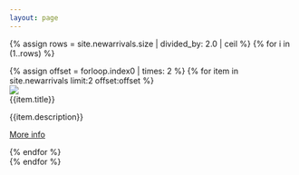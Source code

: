 ```yaml
---
layout: page
---
```


{% assign rows = site.newarrivals.size | divided_by: 2.0 | ceil %}
{% for i in (1..rows) %}
  <div class="row">
  {% assign offset = forloop.index0 | times: 2 %}
  {% for item in site.newarrivals limit:2 offset:offset %}
    <div class="col s12 m6">
      <div class="card">
        <div class="card-image">
          <img src="{{item.image}}">
        </div>
        <div class="card-content">
          <span class="card-title grey-text text-darken-4">{{item.title}}</span>
          <p>{{item.description}}</p>
        </div>
        <div class="card-action">
          <p><a href="{{site.url}}{{item.url}}">More info</a></p>
        </div>
      </div>
    </div>
  {% endfor %}
  </div>
{% endfor %}
